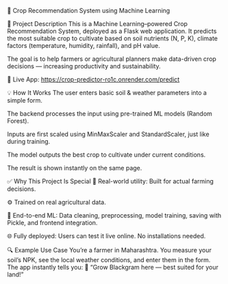 🌾 Crop Recommendation System using Machine Learning

📌 Project Description
This is a Machine Learning–powered Crop Recommendation System, deployed as a Flask web application.
It predicts the most suitable crop to cultivate based on soil nutrients (N, P, K), climate factors (temperature, humidity, rainfall), and pH value.

The goal is to help farmers or agricultural planners make data-driven crop decisions — increasing productivity and sustainability.

🔗 Live App: https://crop-predictor-ro1c.onrender.com/predict

💡 How It Works
The user enters basic soil & weather parameters into a simple form.

The backend processes the input using pre-trained ML models (Random Forest).

Inputs are first scaled using MinMaxScaler and StandardScaler, just like during training.

The model outputs the best crop to cultivate under current conditions.

The result is shown instantly on the same page.

✅ Why This Project Is Special
🌿 Real-world utility: Built for actual farming decisions.

⚙️ Trained on real agricultural data.

🧠 End-to-end ML: Data cleaning, preprocessing, model training, saving with Pickle, and frontend integration.

🌐 Fully deployed: Users can test it live online. No installations needed.

🔍 Example Use Case
You’re a farmer in Maharashtra. You measure your soil’s NPK, see the local weather conditions, and enter them in the form.
The app instantly tells you:
🥬 “Grow Blackgram here — best suited for your land!”
